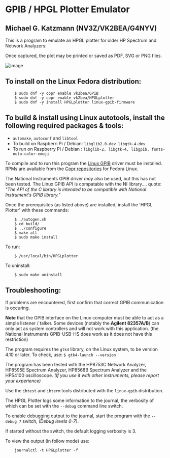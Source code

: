 GPIB / HPGL Plotter Emulator
============================

Michael G. Katzmann (NV3Z/VK2BEA/G4NYV)
------------------------------------------------------------------

This is a program to emulate an HPGL plotter for older HP Spectrum and Network Analyzers:  

Once captured, the plot may be printed or saved as PDF, SVG or PNG files.

![image](https://github.com/user-attachments/assets/7593348b-f31a-4dce-b2b6-bbe72805f48e)

To install on the Linux Fedora distribution:
-------------------------------------------
        $ sudo dnf -y copr enable vk2bea/GPIB 
        $ sudo dnf -y copr enable vk2bea/HPGLplotter 
        $ sudo dnf -y install HPGLplotter linux-gpib-firmware 

To build & install using Linux autotools, install the following required packages & tools:
----------------------------------------------------------------------
* `automake`, `autoconf` and `libtool`  
* To build on Raspberri Pi / Debian: 	`libglib2.0-dev libgtk-4-dev`
* To run on Raspberry Pi / Debian :	`libglib-2, libgtk-4, libgpib, fonts-noto-color-emoji`

To compile and to run this program the [Linux GPIB](https://linux-gpib.sourceforge.io/) driver must be installed. RPMs are available from the [Copr repositories](https://copr.fedorainfracloud.org/coprs/vk2bea/GPIB/) for Fedora Linux.

The National Instruments GPIB driver *may* also be used, but this has not been tested. The Linux GPIB API is compatable with the NI library.... quote: *"The API of the C library is intended to be compatible with National Instrument's GPIB library."*

Once the prerequisites (as listed above) are installed, install the 'HPGL Plotter' with these commands:

        $ ./autogen.sh
        $ cd build/
        $ ../configure
        $ make all
        $ sudo make install
To run:
        
        $ /usr/local/bin/HPGLplotter

To uninstall:
        
        $ sudo make uninstall

Troubleshooting:
----------------------------------------------------------------------
If problems are encountered, first confirm that correct GPIB communication is occuring. 

**Note** that the GPIB interface on the Linux computer must be able to act as a simple listener / talker. Some devices (notably the **Agilent 82357A/B**) can only act as system controllers and will not work with this application. (the National Instruments GPIB-USB-HS does work as it does not have this restriction)

The program requires the `gtk4` library, on the Linux system, to be version 4.10 or later. To check, use: 
`$ gtk4-launch --version`

The program has been tested with the HP8753C Network Analyzer, HP8595E Spectrum Analyzer, HP8568B Spectrum Analyzer and the HP54100 oscilloscope. <em>(If you use it with other instruments, please report your experience)</em>

Use the `ibtest` and `ibterm` tools distributed with the `linux-gpib` distribution.

The HPGL Plotter logs some information to the journal, the verbosity of which can be set with the `--debug` command line switch.

To enable debugging output to the journal, start the program with the `--debug 7` switch, <em>(Debug levels 0-7)</em>.

If started without the switch, the default logging verbosity is 3.

To view the output (in follow mode) use:

        journalctl -t HPGLplotter -f
